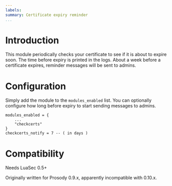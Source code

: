 ```yaml
---
labels:
summary: Certificate expiry reminder
...
```


Introduction
============

This module periodically checks your certificate to see if it is about
to expire soon. The time before expiry is printed in the logs. About a
week before a certificate expires, reminder messages will be sent to
admins.

Configuration
=============

Simply add the module to the `modules_enabled` list. You can optionally
configure how long before expiry to start sending messages to admins.

    modules_enabled = {
        ...
        "checkcerts"
    }
    checkcerts_notify = 7 -- ( in days )

Compatibility
=============

Needs LuaSec 0.5+

Originally written for Prosody 0.9.x, apparently incompatible with
0.10.x.

